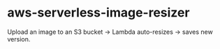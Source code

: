 # aws-serverless-image-resizer
Upload an image to an S3 bucket → Lambda auto-resizes → saves new version.
